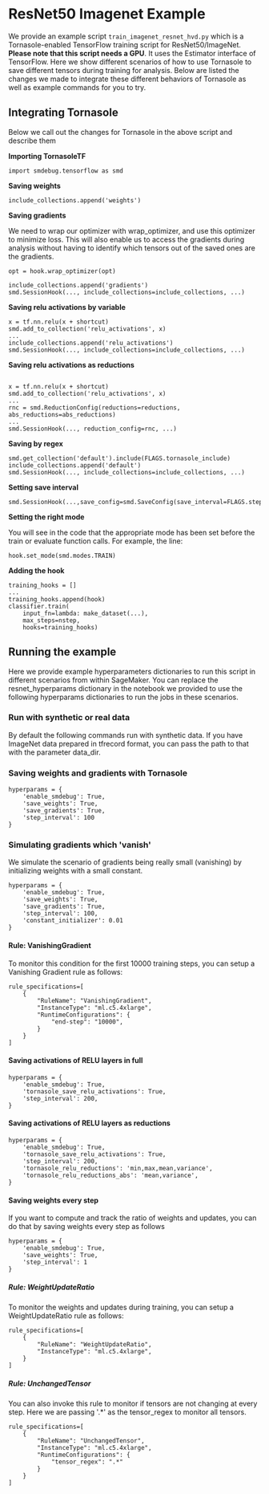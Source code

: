 # ResNet50 Imagenet Example
We provide an example script `train_imagenet_resnet_hvd.py` which is a Tornasole-enabled TensorFlow training script for ResNet50/ImageNet.
**Please note that this script needs a GPU**.
It uses the Estimator interface of TensorFlow.
Here we show different scenarios of how to use Tornasole to
save different tensors during training for analysis.
Below are listed the changes we made to integrate these different
behaviors of Tornasole as well as example commands for you to try.

## Integrating Tornasole
Below we call out the changes for Tornasole in the above script and describe them

**Importing TornasoleTF**
```
import smdebug.tensorflow as smd
```
**Saving weights**
```
include_collections.append('weights')
```
**Saving gradients**

We need to wrap our optimizer with wrap_optimizer, and use this optimizer to minimize loss.
This will also enable us to access the gradients during analysis without having to identify which tensors out of the saved ones are the gradients.
```
opt = hook.wrap_optimizer(opt)

include_collections.append('gradients')
smd.SessionHook(..., include_collections=include_collections, ...)
```
**Saving relu activations by variable**
```
x = tf.nn.relu(x + shortcut)
smd.add_to_collection('relu_activations', x)
...
include_collections.append('relu_activations')
smd.SessionHook(..., include_collections=include_collections, ...)
```
**Saving relu activations as reductions**
```

x = tf.nn.relu(x + shortcut)
smd.add_to_collection('relu_activations', x)
...
rnc = smd.ReductionConfig(reductions=reductions, abs_reductions=abs_reductions)
...
smd.SessionHook(..., reduction_config=rnc, ...)
```
**Saving by regex**
```
smd.get_collection('default').include(FLAGS.tornasole_include)
include_collections.append('default')
smd.SessionHook(..., include_collections=include_collections, ...)
```
**Setting save interval**
```
smd.SessionHook(...,save_config=smd.SaveConfig(save_interval=FLAGS.step_interval)...)
```
**Setting the right mode**

You will see in the code that the appropriate mode has been set before the train or evaluate function calls.
For example, the line:
```
hook.set_mode(smd.modes.TRAIN)
```

**Adding the hook**
```
training_hooks = []
...
training_hooks.append(hook)
classifier.train(
    input_fn=lambda: make_dataset(...),
    max_steps=nstep,
    hooks=training_hooks)
```

## Running the example
Here we provide example hyperparameters dictionaries to run this script in different scenarios from within SageMaker. You can replace the resnet_hyperparams dictionary in the notebook we provided to use the following hyperparams dictionaries to run the jobs in these scenarios.

### Run with synthetic or real data
By default the following commands run with synthetic data. If you have ImageNet data prepared in tfrecord format,
 you can pass the path to that with the parameter data_dir.

### Saving weights and gradients with Tornasole
```
hyperparams = {
    'enable_smdebug': True,
    'save_weights': True,
    'save_gradients': True,
    'step_interval': 100
}
```

### Simulating gradients which 'vanish'
We simulate the scenario of gradients being really small (vanishing) by initializing weights with a small constant.

```
hyperparams = {
    'enable_smdebug': True,
    'save_weights': True,
    'save_gradients': True,
    'step_interval': 100,
    'constant_initializer': 0.01
}
```
#### Rule: VanishingGradient
To monitor this condition for the first 10000 training steps, you can setup a Vanishing Gradient rule  as follows:

```
rule_specifications=[
    {
        "RuleName": "VanishingGradient",
        "InstanceType": "ml.c5.4xlarge",
        "RuntimeConfigurations": {
            "end-step": "10000",
        }
    }
]

```
#### Saving activations of RELU layers in full
```
hyperparams = {
    'enable_smdebug': True,
    'tornasole_save_relu_activations': True,
    'step_interval': 200,
}
```
#### Saving activations of RELU layers as reductions
```
hyperparams = {
    'enable_smdebug': True,
    'tornasole_save_relu_activations': True,
    'step_interval': 200,
    'tornasole_relu_reductions': 'min,max,mean,variance',
    'tornasole_relu_reductions_abs': 'mean,variance',
}
```
#### Saving weights every step
If you want to compute and track the ratio of weights and updates,
you can do that by saving weights every step as follows
```
hyperparams = {
    'enable_smdebug': True,
    'save_weights': True,
    'step_interval': 1
}
```
##### Rule: WeightUpdateRatio
To monitor the weights and updates during training, you can setup a WeightUpdateRatio rule as follows:

```
rule_specifications=[
    {
        "RuleName": "WeightUpdateRatio",
        "InstanceType": "ml.c5.4xlarge",
    }
]
```

##### Rule: UnchangedTensor
You can also invoke this rule to
monitor if tensors are not changing at every step. Here we are passing '.*' as the tensor_regex to monitor all tensors.
```
rule_specifications=[
    {
        "RuleName": "UnchangedTensor",
        "InstanceType": "ml.c5.4xlarge",
        "RuntimeConfigurations": {
            "tensor_regex": ".*"
        }
    }
]
```
